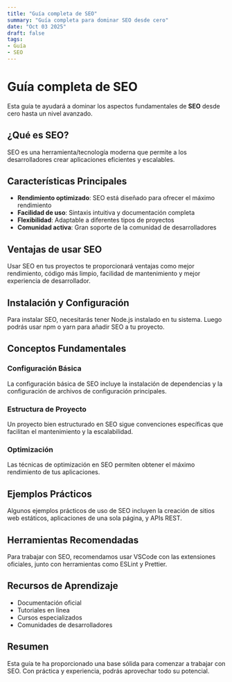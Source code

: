 ```yaml
---
title: "Guía completa de SEO"
summary: "Guía completa para dominar SEO desde cero"
date: "Oct 03 2025"
draft: false
tags:
- Guía
- SEO
---
```


# Guía completa de SEO

Esta guía te ayudará a dominar los aspectos fundamentales de **SEO** desde cero hasta un nivel avanzado.

## ¿Qué es SEO?

SEO es una herramienta/tecnología moderna que permite a los desarrolladores crear aplicaciones eficientes y escalables.

## Características Principales

- **Rendimiento optimizado**: SEO está diseñado para ofrecer el máximo rendimiento
- **Facilidad de uso**: Sintaxis intuitiva y documentación completa
- **Flexibilidad**: Adaptable a diferentes tipos de proyectos
- **Comunidad activa**: Gran soporte de la comunidad de desarrolladores

## Ventajas de usar SEO

Usar SEO en tus proyectos te proporcionará ventajas como mejor rendimiento, código más limpio, facilidad de mantenimiento y mejor experiencia de desarrollador.

## Instalación y Configuración

Para instalar SEO, necesitarás tener Node.js instalado en tu sistema. Luego podrás usar npm o yarn para añadir SEO a tu proyecto.

## Conceptos Fundamentales

### Configuración Básica
La configuración básica de SEO incluye la instalación de dependencias y la configuración de archivos de configuración principales.

### Estructura de Proyecto
Un proyecto bien estructurado en SEO sigue convenciones específicas que facilitan el mantenimiento y la escalabilidad.

### Optimización
Las técnicas de optimización en SEO permiten obtener el máximo rendimiento de tus aplicaciones.

## Ejemplos Prácticos

Algunos ejemplos prácticos de uso de SEO incluyen la creación de sitios web estáticos, aplicaciones de una sola página, y APIs REST.

## Herramientas Recomendadas

Para trabajar con SEO, recomendamos usar VSCode con las extensiones oficiales, junto con herramientas como ESLint y Prettier.

## Recursos de Aprendizaje

- Documentación oficial
- Tutoriales en línea
- Cursos especializados
- Comunidades de desarrolladores

## Resumen

Esta guía te ha proporcionado una base sólida para comenzar a trabajar con SEO. Con práctica y experiencia, podrás aprovechar todo su potencial.
